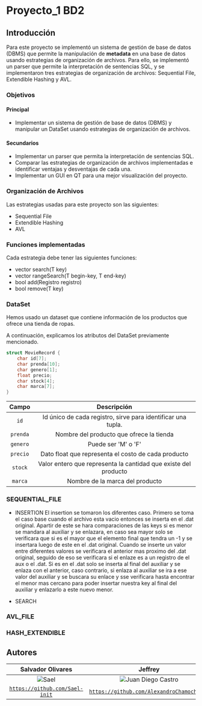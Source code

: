 # Proyecto_1 BD2

## Introducción 

Para este proyecto se implementó un sistema de gestión de base de datos (DBMS) que permite la manipulación de **metadata** en una base de datos usando estrategias de organización de archivos. Para ello, se implementó un parser que permite la interpretación de sentencias SQL, y se implementaron tres estrategias de organización de archivos: Sequential File, Extendible Hashing y AVL.

### Objetivos
#### Principal
- Implementar un sistema de gestión de base de datos (DBMS) y manipular un DataSet usando estrategias de organización de archivos.

#### Secundarios
- Implementar un parser que permita la interpretación de sentencias SQL.
- Comparar las estrategias de organización de archivos implementadas e identificar ventajas y desventajas de cada una.
- Implementar un GUI en QT para una mejor visualización del proyecto.

### Organización de Archivos

Las estrategias usadas para este proyecto son las siguientes:

- Sequential File
- Extendible Hashing
- AVL

### Funciones implementadas

Cada estrategia debe tener las siguientes funciones:

- vector<Registro> search(T key)
- vector<Registro> rangeSearch(T begin-key, T end-key)
- bool add(Registro registro)
- bool remove(T key)

### DataSet
Hemos usado un dataset que contiene información de los productos que ofrece una tienda de ropas.

A continuación, explicamos los atributos del DataSet previamente mencionado.

```c++
struct MovieRecord {
    char id[7];
    char prenda[10];
    char genero[1];
    float precio;
    char stock[4];
    char marca[7];  
}
```

|       Campo       |                         Descripción                          |
|:-----------------:|:------------------------------------------------------------:|
|   ```id```    | Id único de cada registro, sirve para identificar una tupla. |
| ```prenda``` |         Nombre del producto que ofrece la tienda         |
|    ```genero```    |                     Puede ser 'M' o 'F'                     |
|   ```precio```    |              Dato float que representa el costo de cada producto               |
| ```stock``` |               Valor entero que representa la cantidad que existe del producto              |
|   ```marca```   |      Nombre de la marca del producto     |


### SEQUENTIAL_FILE

 - INSERTION
       El insertion se tomaron los diferentes caso. Primero se toma el caso base cuando el archivo esta vacio entonces se inserta en el .dat original. Apartir de este se hara comparaciones de las keys si es menor se              mandara al auxiliar y se enlazara, en caso sea mayor solo se verificara que si es el mayor que el elemento final que tendra un -1 y se insertara luego de este en el .dat original. Cuando se inserte un valor entre          diferentes valores se verificara el anterior mas proximo del .dat original, seguido de eso se verificara si el enlaze es a un registro de el aux o el .dat. Si es en el .dat solo se inserta al final del auxiliar y          se enlaza con el anterior, caso contrario, si enlaza al auxiliar se ira a ese valor del auxiliar y se buscara su enlace y sse verificara hasta encontrar el menor mas cercano para poder insertar nuestra key al final        del auxiliar y enlazarlo a este nuevo menor.
   
 - SEARCH
       
        
   
### AVL_FILE
### HASH_EXTENDIBLE
## Autores

|                     **Salvador  Olivares**                   |                                 **Jeffrey**                                 |                       **Diego Rivadeneyra**                 |  **Isaac Vera Romero** |
|:---------------------------------------------------------------------------------:|:-------------------------------------------------------------------------------------:|:-----------------------------------------------------------------------------------:|:----:|
|           ![Sael](https://avatars.githubusercontent.com/u/83047305?v=4)            |      ![Juan Diego Castro](https://avatars.githubusercontent.com/u/79115974?v=4)       |              ![Diego Rivadeneyra](https://avatars.githubusercontent.com/u/55153225?v=4)              | ![Isaac Vera Romero](https://avatars.githubusercontent.com/u/67709665?v=4) |                                             
| <a href="https://github.com/Sael-init" target="_blank">`https://github.com/Sael-init`</a> | <a href="https://github.com/AlexandroChamochumbi" target="_blank">`https://github.com/AlexandroChamochumbi`</a> | <a href="https://github.com/diegorivadeneyra" target="_blank">`https://github.com/diegorivadeneyra`</a> | <a href="https://github.com/IsaacVera10" target="_blank">`https://github.com/IsaacVera10`</a>|


